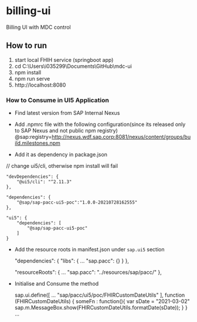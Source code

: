 # billing-ui
Billing UI with MDC control

## How to run
1. start local FHIH service (springboot app)
2. cd C:\Users\i035299\Documents\GitHub\mdc-ui
3. npm install
4. npm run serve
5. http://localhost:8080

### How to Consume in UI5 Application
* Find latest version from SAP Internal Nexus  
* Add .npmrc file with the following configuration(since its released only to SAP Nexus and not public npm registry)
@sap:registry=http://nexus.wdf.sap.corp:8081/nexus/content/groups/build.milestones.npm


* Add it as dependency in package.json

// change ui5/cli, otherwise npm install will fail

	"devDependencies": {
		"@ui5/cli": "^2.11.3"
	},

	"dependencies": {
		"@sap/sap-pacc-ui5-poc":"1.0.0-20210728162555"
	},  		

	"ui5": {
		"dependencies": [
			"@sap/sap-pacc-ui5-poc"
    	]
	}

* Add the resource roots in manifest.json under `sap.ui5` section

	"dependencies": {
		"libs": {
        	...
        	"sap.pacc": {}
    	}
	},
	
	"resourceRoots": {
		...
    	"sap.pacc": "../resources/sap/pacc/"
	},

* Initialise and Consume the method

	sap.ui.define([
    	...
    	"sap/pacc/ui5/poc/FHIRCustomDateUtils"
    	], function (FHIRCustomDateUtils) {
        	someFn : function(){
            	var sDate = "2021-03-02"
            	sap.m.MessageBox.show(FHIRCustomDateUtils.formatDate(sDate));
        	}
    	}
		...

